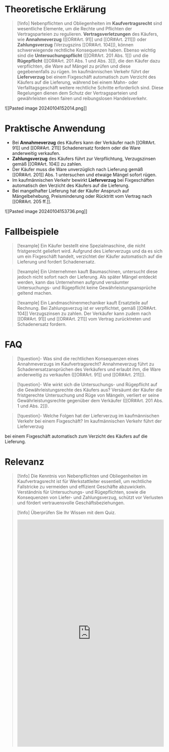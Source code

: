 # Theoretische Erklärung
>[!info] 
Nebenpflichten und Obliegenheiten im **Kaufvertragsrecht** sind wesentliche Elemente, um die Rechte und Pflichten der Vertragsparteien zu regulieren. **Vertragsverletzungen** des Käufers, wie **Annahmeverzug** ([[OR#Art. 91]] und [[OR#Art. 211]]) oder **Zahlungsverzug** (Verzugszins [[OR#Art. 104]]), können schwerwiegende rechtliche Konsequenzen haben. Ebenso wichtig sind die **Untersuchungspflicht** ([[OR#Art. 201 Abs. 1]]) und die **Rügepflicht** ([[OR#Art. 201 Abs. 1 und Abs. 3]]), die den Käufer dazu verpflichten, die Ware auf Mängel zu prüfen und diese gegebenenfalls zu rügen. Im kaufmännischen Verkehr führt der **Lieferverzug** bei einem Fixgeschäft automatisch zum Verzicht des Käufers auf die Lieferung, während bei einem Mahn- oder Verfalltagsgeschäft weitere rechtliche Schritte erforderlich sind. Diese Regelungen dienen dem Schutz der Vertragsparteien und gewährleisten einen fairen und reibungslosen Handelsverkehr.

![[Pasted image 20240104152014.png]]
# Praktische Anwendung
- Bei **Annahmeverzug** des Käufers kann der Verkäufer nach [[OR#Art. 91]] und [[OR#Art. 211]] Schadenersatz fordern oder die Ware anderweitig verkaufen.
- **Zahlungsverzug** des Käufers führt zur Verpflichtung, Verzugszinsen gemäß [[OR#Art. 104]] zu zahlen.
- Der Käufer muss die Ware unverzüglich nach Lieferung gemäß [[OR#Art. 201]] Abs. 1 untersuchen und etwaige Mängel sofort rügen.
- Im kaufmännischen Verkehr bewirkt **Lieferverzug** bei Fixgeschäften automatisch den Verzicht des Käufers auf die Lieferung.
- Bei mangelhafter Lieferung hat der Käufer Anspruch auf Mängelbehebung, Preisminderung oder Rücktritt vom Vertrag nach [[OR#Art. 205 ff.]].

![[Pasted image 20240104153736.png]]
# Fallbeispiele
>[!example] Ein Käufer bestellt eine Spezialmaschine, die nicht fristgerecht geliefert wird. Aufgrund des Lieferverzugs und da es sich um ein Fixgeschäft handelt, verzichtet der Käufer automatisch auf die Lieferung und fordert Schadenersatz.

>[!example] Ein Unternehmen kauft Baumaschinen, untersucht diese jedoch nicht sofort nach der Lieferung. Als später Mängel entdeckt werden, kann das Unternehmen aufgrund versäumter Untersuchungs- und Rügepflicht keine Gewährleistungsansprüche geltend machen.

>[!example] Ein Landmaschinenmechaniker kauft Ersatzteile auf Rechnung. Bei Zahlungsverzug ist er verpflichtet, gemäß [[OR#Art. 104]] Verzugszinsen zu zahlen. Der Verkäufer kann zudem nach [[OR#Art. 91]] und [[OR#Art. 211]] vom Vertrag zurücktreten und Schadenersatz fordern.

# FAQ
>[!question]- Was sind die rechtlichen Konsequenzen eines Annahmeverzugs im Kaufvertragsrecht?
Annahmeverzug führt zu Schadenersatzansprüchen des Verkäufers und erlaubt ihm, die Ware anderweitig zu verkaufen ([[OR#Art. 91]] und [[OR#Art. 211]]).

>[!question]- Wie wirkt sich die Untersuchungs- und Rügepflicht auf die Gewährleistungsrechte des Käufers aus?
Versäumt der Käufer die fristgerechte Untersuchung und Rüge von Mängeln, verliert er seine Gewährleistungsrechte gegenüber dem Verkäufer ([[OR#Art. 201 Abs. 1 und Abs. 2]]).

>[!question]- Welche Folgen hat der Lieferverzug im kaufmännischen Verkehr bei einem Fixgeschäft?
Im kaufmännischen Verkehr führt der Lieferverzug

 bei einem Fixgeschäft automatisch zum Verzicht des Käufers auf die Lieferung.

# Relevanz
>[!info] 
Die Kenntnis von Nebenpflichten und Obliegenheiten im Kaufvertragsrecht ist für Werkstattleiter essentiell, um rechtliche Fallstricke zu vermeiden und effizient Geschäfte abzuwickeln. Verständnis für Untersuchungs- und Rügepflichten, sowie die Konsequenzen von Liefer- und Zahlungsverzug, schützt vor Verlusten und fördert vertrauensvolle Geschäftsbeziehungen.

>[!info] Überprüfen Sie Ihr Wissen mit dem Quiz.
><iframe src="https://app.Lumi.education/api/v1/run/V6B7IR/embed" width="100%" height="720" frameborder="0" allowfullscreen="allowfullscreen" allow="geolocation *; microphone *; camera *; midi *; encrypted-media *"></iframe><script src="https://app.Lumi.education/api/v1/h5p/core/js/h5p-resizer.js" charset="UTF-8" />
